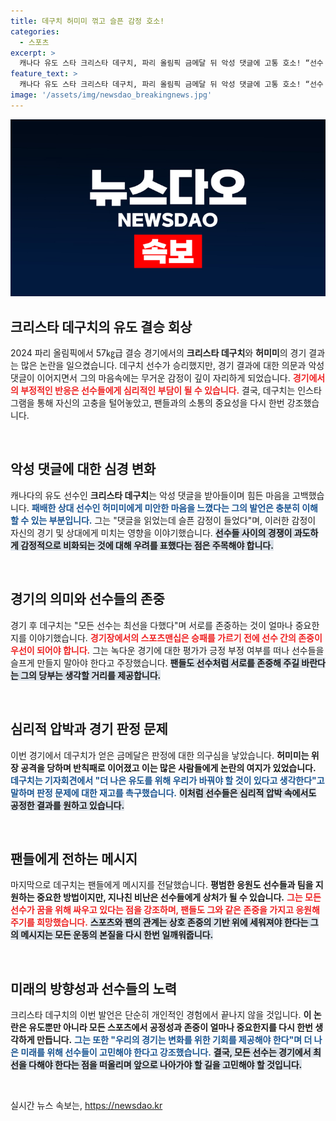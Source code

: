 ```yaml
---
title: 데구치 허미미 꺾고 슬픈 감정 호소!
categories:
  - 스포츠
excerpt: >
  캐나다 유도 스타 크리스타 데구치, 파리 올림픽 금메달 뒤 악성 댓글에 고통 호소! “선수 존중 부탁” 팬들에게 진정한 정신을 요청하며, 경기에 얽힌 복잡한 감정을 털어놓았다. 클릭해서 그의 진심을 확인해보세요!
feature_text: >
  캐나다 유도 스타 크리스타 데구치, 파리 올림픽 금메달 뒤 악성 댓글에 고통 호소! “선수 존중 부탁” 팬들에게 진정한 정신을 요청하며, 경기에 얽힌 복잡한 감정을 털어놓았다. 클릭해서 그의 진심을 확인해보세요!
image: '/assets/img/newsdao_breakingnews.jpg'
---
```


<p><img src="/assets/img/newsdao_breakingnews.jpg" alt="firstkoreanews 속보" /></p>

<h2 data-ke-size="size26">크리스타 데구치의 유도 결승 회상</h2>

<p data-ke-size="size16">2024 파리 올림픽에서 57㎏급 결승 경기에서의 <b>크리스타 데구치</b>와 <b>허미미</b>의 경기 결과는 많은 논란을 일으켰습니다. 데구치 선수가 승리했지만, 경기 결과에 대한 의문과 악성 댓글이 이어지면서 그의 마음속에는 무거운 감정이 깊이 자리하게 되었습니다. <b><span style="color: #ee2323;">경기에서의 부정적인 반응은 선수들에게 심리적인 부담이 될 수 있습니다.</span></b> 결국, 데구치는 인스타그램을 통해 자신의 고충을 털어놓았고, 팬들과의 소통의 중요성을 다시 한번 강조했습니다.</p>

<p data-ke-size="size16">&nbsp;</p>

<h2 data-ke-size="size26">악성 댓글에 대한 심경 변화</h2>

<p data-ke-size="size16">캐나다의 유도 선수인 <b>크리스타 데구치</b>는 악성 댓글을 받아들이며 힘든 마음을 고백했습니다. <b><span style="color: #1a5490;">패배한 상대 선수인 허미미에게 미안한 마음을 느꼈다는 그의 발언은 충분히 이해할 수 있는 부분입니다.</span></b> 그는 "댓글을 읽었는데 슬픈 감정이 들었다"며, 이러한 감정이 자신의 경기 및 상대에게 미치는 영향을 이야기했습니다. <b><span style="background-color: #21538527;">선수들 사이의 경쟁이 과도하게 감정적으로 비화되는 것에 대해 우려를 표했다는 점은 주목해야 합니다.</span></b></p>

<p data-ke-size="size16">&nbsp;</p>

<h2 data-ke-size="size26">경기의 의미와 선수들의 존중</h2>

<p data-ke-size="size16">경기 후 데구치는 "모든 선수는 최선을 다했다"며 서로를 존중하는 것이 얼마나 중요한지를 이야기했습니다. <b><span style="color: #ee2323;">경기장에서의 스포츠맨십은 승패를 가르기 전에 선수 간의 존중이 우선이 되어야 합니다.</span></b> 그는 녹다운 경기에 대한 평가가 긍정 부정 여부를 떠나 선수들을 슬프게 만들지 말아야 한다고 주장했습니다. <b><span style="background-color: #21538527;">팬들도 선수처럼 서로를 존중해 주길 바란다는 그의 당부는 생각할 거리를 제공합니다.</span></b></p>

<p data-ke-size="size16">&nbsp;</p>

<h2 data-ke-size="size26">심리적 압박과 경기 판정 문제</h2>

<p data-ke-size="size16">이번 경기에서 데구치가 얻은 금메달은 판정에 대한 의구심을 낳았습니다. <b>허미미는 위장 공격을 당하며 반칙패로 이어졌고 이는 많은 사람들에게 논란의 여지가 있었습니다.</b> <b><span style="color: #1a5490;">데구치는 기자회견에서 "더 나은 유도를 위해 우리가 바꿔야 할 것이 있다고 생각한다"고 말하며 판정 문제에 대한 재고를 촉구했습니다.</span></b> <b><span style="background-color: #21538527;">이처럼 선수들은 심리적 압박 속에서도 공정한 결과를 원하고 있습니다.</span></b></p>

<p data-ke-size="size16">&nbsp;</p>

<h2 data-ke-size="size26">팬들에게 전하는 메시지</h2>

<p data-ke-size="size16">마지막으로 데구치는 팬들에게 메시지를 전달했습니다. <b> 평범한 응원도 선수들과 팀을 지원하는 중요한 방법이지만, 지나친 비난은 선수들에게 상처가 될 수 있습니다.</b> <b><span style="color: #ee2323;">그는 모든 선수가 꿈을 위해 싸우고 있다는 점을 강조하며, 팬들도 그와 같은 존중을 가지고 응원해 주기를 희망했습니다.</span></b> <b><span style="background-color: #21538527;">스포츠와 팬의 관계는 상호 존중의 기반 위에 세워져야 한다는 그의 메시지는 모든 운동의 본질을 다시 한번 일깨워줍니다.</span></b></p>

<p data-ke-size="size16">&nbsp;</p>

<h2 data-ke-size="size26">미래의 방향성과 선수들의 노력</h2>

<p data-ke-size="size16">크리스타 데구치의 이번 발언은 단순히 개인적인 경험에서 끝나지 않을 것입니다. <b>이 논란은 유도뿐만 아니라 모든 스포츠에서 공정성과 존중이 얼마나 중요한지를 다시 한번 생각하게 만듭니다.</b> <b><span style="color: #1a5490;">그는 또한 "우리의 경기는 변화를 위한 기회를 제공해야 한다"며 더 나은 미래를 위해 선수들이 고민해야 한다고 강조했습니다.</span></b> <b><span style="background-color: #21538527;">결국, 모든 선수는 경기에서 최선을 다해야 한다는 점을 떠올리며 앞으로 나아가야 할 길을 고민해야 할 것입니다.</span></b></p>

<p data-ke-size="size16">&nbsp;</p>
실시간 뉴스 속보는, <a href="https://newsdao.kr" rel="dofollow">https://newsdao.kr</a>


